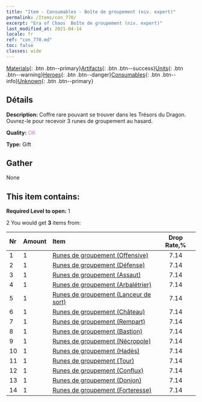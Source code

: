```yaml
---
title: "Item - Consumables - Boîte de groupement (niv. expert)"
permalink: /Items/con_770/
excerpt: "Era of Chaos  Boîte de groupement (niv. expert)"
last_modified_at: 2021-04-14
locale: fr
ref: "con_770.md"
toc: false
classes: wide
---
```

 [Materials](/fr/Items/){: .btn .btn--primary}[Artifacts](/fr/Items/Artifacts/){: .btn .btn--success}[Units](/fr/Items/Units/){: .btn .btn--warning}[Heroes](/fr/Items/Heroes/){: .btn .btn--danger}[Consumables](/fr/Items/Consumables/){: .btn .btn--info}[Unknown](/fr/Items/Unknown/){: .btn .btn--primary}

## Détails
 **Description:** Coffre rare pouvant se trouver dans les Trésors du Dragon. Ouvrez-le pour recevoir 3 runes de groupement au hasard.

 **Quality:** <span style="color: #DA70D6">OK</span>

 **Type:** Gift

## Gather

  None

## This item contains:

 **Required Level to open:** 1

 2 You would get **3** items  from:

  | Nr | Amount |     Item    | Drop Rate,% |
  |:---|:-------|:------------|:---------:|
  | 1 | 1 | [Runes de groupement (Offensive)](/fr/Items/con_734/) | 7.14 | 
  | 2 | 1 | [Runes de groupement (Défense)](/fr/Items/con_739/) | 7.14 | 
  | 3 | 1 | [Runes de groupement (Assaut)](/fr/Items/con_741/) | 7.14 | 
  | 4 | 1 | [Runes de groupement (Arbalétrier)](/fr/Items/con_742/) | 7.14 | 
  | 5 | 1 | [Runes de groupement (Lanceur de sort)](/fr/Items/con_746/) | 7.14 | 
  | 6 | 1 | [Runes de groupement (Château)](/fr/Items/con_752/) | 7.14 | 
  | 7 | 1 | [Runes de groupement (Rempart)](/fr/Items/con_753/) | 7.14 | 
  | 8 | 1 | [Runes de groupement (Bastion)](/fr/Items/con_754/) | 7.14 | 
  | 9 | 1 | [Runes de groupement (Nécropole)](/fr/Items/con_755/) | 7.14 | 
  | 10 | 1 | [Runes de groupement (Hadès)](/fr/Items/con_777/) | 7.14 | 
  | 11 | 1 | [Runes de groupement (Tour)](/fr/Items/con_785/) | 7.14 | 
  | 12 | 1 | [Runes de groupement (Conflux)](/fr/Items/con_791/) | 7.14 | 
  | 13 | 1 | [Runes de groupement (Donjon)](/fr/Items/con_792/) | 7.14 | 
  | 14 | 1 | [Runes de groupement (Forteresse)](/fr/Items/con_818/) | 7.14 | 
